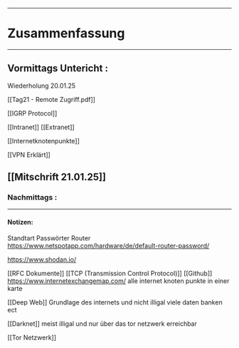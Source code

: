 

___

# Zusammenfassung






----

## Vormittags Untericht : 



Wiederholung 20.01.25

[[Tag21 - Remote Zugriff.pdf]]

[[IGRP Protocol]]

[[Intranet]]
[[Extranet]]

[[Internetknotenpunkte]]

[[VPN Erklärt]]


 [[Mitschrift 21.01.25]]
----

### Nachmittags :







___

#### Notizen: 
Standtart Passwörter Router 
https://www.netspotapp.com/hardware/de/default-router-password/

https://www.shodan.io/

[[RFC Dokumente]]
[[TCP (Transmission Control Protocol)]]
 [[Github]]
https://www.internetexchangemap.com/  alle internet knoten punkte in einer karte 

[[Deep Web]]  Grundlage des internets und nicht illigal viele daten banken ect 

[[Darknet]]  meist illigal und nur über das tor netzwerk erreichbar 

[[Tor Netzwerk]]

